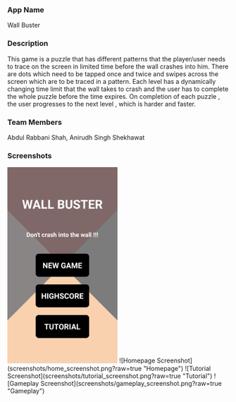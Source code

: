 ### App Name
Wall Buster

### Description
This game is a puzzle that has different patterns that the player/user needs to trace on the screen in limited time before the wall crashes into him. There are dots which need to be tapped once and twice and swipes across the screen which are to be traced in a pattern.
Each level has a dynamically changing time limit that the wall takes to crash and the user has to complete the whole puzzle before the time expires. On completion of each puzzle , the user progresses to the next level , which is harder and faster.

### Team Members
Abdul Rabbani Shah, Anirudh Singh Shekhawat

### Screenshots
<img src="screenshots/home_screenshot.png?raw=true" width=250>
![Homepage Screenshot](screenshots/home_screenshot.png?raw=true "Homepage")
![Tutorial Screenshot](screenshots/tutorial_screenshot.png?raw=true "Tutorial")
![Gameplay Screenshot](screenshots/gameplay_screenshot.png?raw=true "Gameplay")



